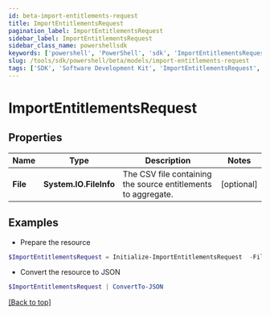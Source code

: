 ```yaml
---
id: beta-import-entitlements-request
title: ImportEntitlementsRequest
pagination_label: ImportEntitlementsRequest
sidebar_label: ImportEntitlementsRequest
sidebar_class_name: powershellsdk
keywords: ['powershell', 'PowerShell', 'sdk', 'ImportEntitlementsRequest', 'BetaImportEntitlementsRequest'] 
slug: /tools/sdk/powershell/beta/models/import-entitlements-request
tags: ['SDK', 'Software Development Kit', 'ImportEntitlementsRequest', 'BetaImportEntitlementsRequest']
---
```



# ImportEntitlementsRequest

## Properties

Name | Type | Description | Notes
------------ | ------------- | ------------- | -------------
**File** | **System.IO.FileInfo** | The CSV file containing the source entitlements to aggregate. | [optional] 

## Examples

- Prepare the resource
```powershell
$ImportEntitlementsRequest = Initialize-ImportEntitlementsRequest  -File null
```

- Convert the resource to JSON
```powershell
$ImportEntitlementsRequest | ConvertTo-JSON
```


[[Back to top]](#) 

